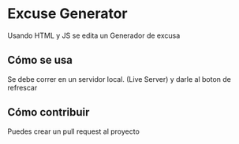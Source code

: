 # Excuse Generator

Usando HTML y JS se edita un Generador de excusa

## Cómo se usa

Se debe correr en un servidor local. (Live Server) y darle al boton de refrescar

## Cómo contribuir

Puedes crear un pull request al proyecto